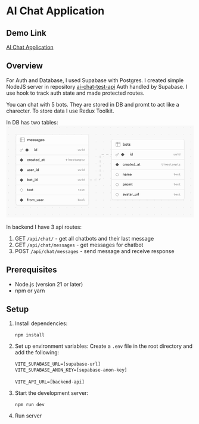 # AI Chat Application

## Demo Link

[AI Chat Application](https://ai-chat-app.vercel.app/)

## Overview

For Auth and Database, I used Supabase with Postgres. I created simple NodeJS server in repository
[ai-chat-test-api]()
Auth handled by Supabase. I use hook to track auth state and made protected routes.

You can chat with 5 bots. They are stored in DB and promt to act like a charecter.
To store data I use Redux Toolkit.

In DB has two tables:
![img.png](src/img.png)

In backend I have 3 api routes:
1. GET `/api/chat/` - get all chatbots and their last message
2. GET `/api/chat/messages` - get messages for chatbot
3. POST `/api/chat/messages` - send message and receive response


## Prerequisites

- Node.js (version 21 or later)
- npm or yarn

## Setup

1. Install dependencies:
   ```
   npm install
   ```

2. Set up environment variables:
   Create a `.env` file in the root directory and add the following:
   ```
   VITE_SUPABASE_URL=[supabase-url]
   VITE_SUPABASE_ANON_KEY=[supabase-anon-key]
   
   VITE_API_URL=[backend-api]
   ```

3. Start the development server:
   ```
   npm run dev
   ```
4. Run server